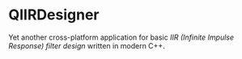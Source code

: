 # QIIRDesigner
Yet another  cross-platform application for basic *IIR (Infinite Impulse Response) filter design* written in modern C++.   

### 

